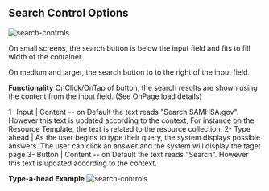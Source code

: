 ## Search Control Options

![search-controls](../assets/img/search/search-widget.png)

On small screens, the search button is below the input field and fits to fill width of the container.

On medium and larger, the search button to to the right of the input field.

**Functionality**
OnClick/OnTap of button, the search results are shown using the content from the input field. (See OnPage load details)

1- Input | Content -- on Default the text reads "Search SAMHSA.gov". However this text is updated according to the context, For instance on the Resource Template, the text is related to the resource collection.
2- Type ahead | As the user begins to type their query, the system displays possible answers. The user can click an answer and the system will display the taget page
3- Button | Content -- on Default the text reads "Search". However this text is updated according to the context.

**Type-a-head Example**
![search-controls](../assets/img/search/type-ahead-search.png)